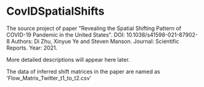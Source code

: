 # CovIDSpatialShifts
The source project of paper "Revealing the Spatial Shifting Pattern of COVID-19 Pandemic in the United States". DOI: 10.1038/s41598-021-87902-8
Authors: Di Zhu, Xinyue Ye and Steven Manson.
Journal: Scientific Reports.
Year: 2021.

More detailed descriptions will appear here later.

The data of inferred shift matrices in the paper are named as 'Flow_Matrix_Twitter_t1_to_t2.csv'
